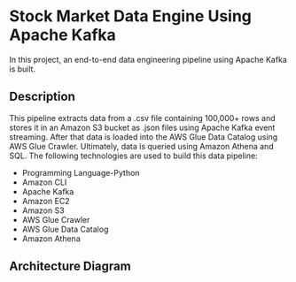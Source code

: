 # Stock Market Data Engine Using Apache Kafka
In this project, an end-to-end data engineering pipeline using Apache Kafka is built.

## Description
This pipeline extracts data from a .csv file containing 100,000+ rows and stores it in an Amazon S3 bucket as .json files using Apache Kafka event streaming. After that data is loaded into the AWS Glue Data Catalog using AWS Glue Crawler. Ultimately, data is queried using Amazon Athena and SQL. The following technologies are used to build this data pipeline:
- Programming Language-Python
- Amazon CLI
- Apache Kafka
- Amazon EC2
- Amazon S3
- AWS Glue Crawler
- AWS Glue Data Catalog
- Amazon Athena

## Architecture Diagram

